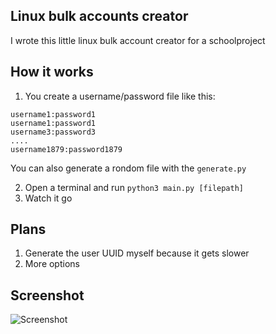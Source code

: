 ## Linux bulk accounts creator
I wrote this little linux bulk account creator for a schoolproject
## How it works
1. You create a username/password file like this:
```
username1:password1
username1:password1
username3:password3
....
username1879:password1879
```
You can also generate a rondom file with the `generate.py`

2. Open a terminal and run `python3 main.py [filepath]`
3. Watch it go
## Plans
1. Generate the user UUID myself because it gets slower 
2. More options
## Screenshot

![Screenshot](https://i.imgur.com/qNnkWtC.png)

